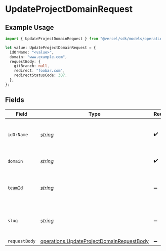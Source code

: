 # UpdateProjectDomainRequest

## Example Usage

```typescript
import { UpdateProjectDomainRequest } from "@vercel/sdk/models/operations/updateprojectdomain.js";

let value: UpdateProjectDomainRequest = {
  idOrName: "<value>",
  domain: "www.example.com",
  requestBody: {
    gitBranch: null,
    redirect: "foobar.com",
    redirectStatusCode: 307,
  },
};
```

## Fields

| Field                                                                                                  | Type                                                                                                   | Required                                                                                               | Description                                                                                            | Example                                                                                                |
| ------------------------------------------------------------------------------------------------------ | ------------------------------------------------------------------------------------------------------ | ------------------------------------------------------------------------------------------------------ | ------------------------------------------------------------------------------------------------------ | ------------------------------------------------------------------------------------------------------ |
| `idOrName`                                                                                             | *string*                                                                                               | :heavy_check_mark:                                                                                     | The unique project identifier or the project name                                                      |                                                                                                        |
| `domain`                                                                                               | *string*                                                                                               | :heavy_check_mark:                                                                                     | The project domain name                                                                                | www.example.com                                                                                        |
| `teamId`                                                                                               | *string*                                                                                               | :heavy_minus_sign:                                                                                     | The Team identifier to perform the request on behalf of.                                               |                                                                                                        |
| `slug`                                                                                                 | *string*                                                                                               | :heavy_minus_sign:                                                                                     | The Team slug to perform the request on behalf of.                                                     |                                                                                                        |
| `requestBody`                                                                                          | [operations.UpdateProjectDomainRequestBody](../../models/operations/updateprojectdomainrequestbody.md) | :heavy_minus_sign:                                                                                     | N/A                                                                                                    |                                                                                                        |